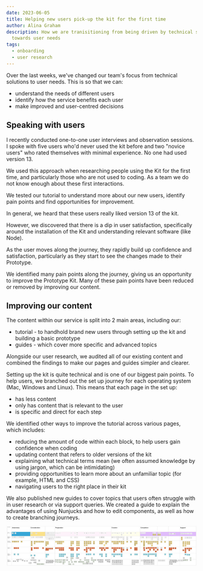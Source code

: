 ```yaml
---
date: 2023-06-05
title: Helping new users pick-up the kit for the first time
author: Alina Graham
description: How we are tranisitioning from being driven by technical solutions
  towards user needs
tags:
  - onboarding
  - user research
---
```

Over the last weeks, we've changed our team's focus from technical solutions to user needs. This is so that we can:

- understand the needs of different users
- identify how the service benefits each user
- make improved and user-centred decisions

## Speaking with users

I recently conducted one-to-one user interviews and observation sessions. I spoke with five users who'd never used the kit before and two "novice users" who rated themselves with minimal experience. No one had used version 13.

We used this approach when researching people using the Kit for the first time, and particularly those who are not used to coding. As a team we do not know enough about these first interactions.

We tested our tutorial to understand more about our new users, identify pain points and find opportunities for improvement.

In general, we heard that these users really liked version 13 of the kit.

However, we discovered that there is a dip in user satisfaction, specifically around the installation of the Kit and understanding relevant software (like Node).

As the user moves along the journey, they rapidly build up confidence and satisfaction, particularly as they start to see the changes made to their Prototype.

We identified many pain points along the journey, giving us an opportunity to improve the Prototype Kit.   Many of these pain points have been reduced or removed by improving our content.  

## **Improving our content**

The content within our service is split into 2 main areas, including our:

- tutorial - to handhold brand new users through setting up the kit and building a basic prototype
- guides - which cover more specific and advanced topics

Alongside our user research, we audited all of our existing content and combined the findings to make our pages and guides simpler and clearer. 

Setting up the kit is quite technical and is one of our biggest pain points. To help users, we branched out the set up journey for each operating system (Mac, Windows and Linux). This means that each page in the set up: 

- has less content
- only has content that is relevant to the user
- is specific and direct for each step

We identified other ways to improve the tutorial across various pages, which includes:

- reducing the amount of code within each block, to help users gain confidence when coding
- updating content that refers to older versions of the kit
- explaining what technical terms mean (we often assumed knowledge by using jargon, which can be intimidating)
- providing opportunities to learn more about an unfamiliar topic (for example, HTML and CSS)
- navigating users to the right place in their kit

We also published new guides to cover topics that users often struggle with in user research or via support queries. We created a guide to explain the advantages of using Nunjucks and how to edit components, as well as how to create branching journeys.

![A user centiment map over the 6 phases of onboaring to the kit. We see the trendline starts nutural, but quickly dips unhappy before finally becoming happy again once the user stats receiving support from a real person.](/journey-mapping.jpeg)
